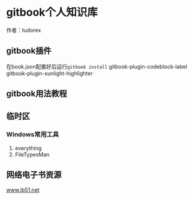# gitbook个人知识库

作者：tudorex

## gitbook插件
在book.json配置好后运行`gitbook install`
gitbook-plugin-codeblock-label
gitbook-plugin-sunlight-highlighter

## gitbook用法教程
[](http://www.chengweiyang.cn/gitbook/basic-usage/README.html)

## 临时区
### Windows常用工具
1. everything
2. FileTypesMan

## 网络电子书资源
www.jb51.net

